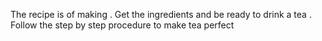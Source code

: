 The recipe is of making .
Get the ingredients and be ready to drink a tea .
 Follow the step by step procedure to make tea perfect